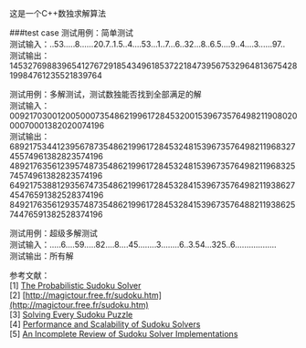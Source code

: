 这是一个C++数独求解算法  


###test case
测试用例：简单测试  
测试输入：..53.....8......20.7..1.5..4....53...1..7...6..32...8..6.5....9..4....3......97..  
测试输出：145327698839654127672918543496185372218473956753296481367542819984761235521839764  

测试用例：多解测试，测试数独能否找到全部满足的解  
测试输入：009217030012005000735486219961728453200153967357649821190802000070001382020074196  
测试输出：689217534412395678735486219961728453248153967357649821196832745574961382823574196  
        489217635612395748735486219961728453248153967357649821196832574574961382823574196  
        649217538812935674735486219961728453284153967357649821193862745476591382528374196  
        849217635612935748735486219961728453284153967357648821193862574476591382528374196  

测试用例：超级多解测试  
测试输入：.....6....59.....82....8....45........3........6..3.54...325..6..................  
测试输出：所有解  


参考文献：  
[1] [The Probabilistic Sudoku Solver](https://www.feynmanlectures.caltech.edu/info/sudoku/pss.html)  
[2] [http://magictour.free.fr/sudoku.htm](http://magictour.free.fr/sudoku.htm)  
[3] [Solving Every Sudoku Puzzle](https://norvig.com/sudoku.html)  
[4] [Performance and Scalability of Sudoku Solvers](http://www.csc.kth.se/utbildning/kth/kurser/DD143X/dkand13/Group1Vahid/report/henrik-viksten.viktor-mattsson-kex.pdf)  
[5] [An Incomplete Review of Sudoku Solver Implementations](https://attractivechaos.wordpress.com/2011/06/19/an-incomplete-review-of-sudoku-solver-implementations/)  

